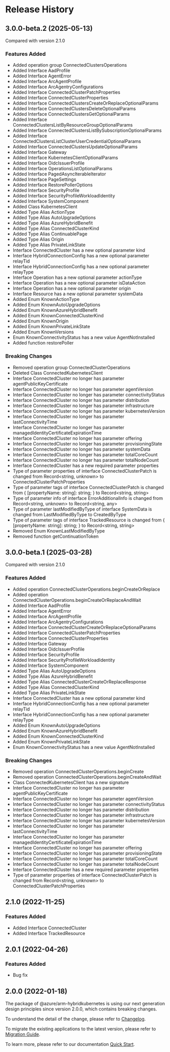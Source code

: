 # Release History
    
## 3.0.0-beta.2 (2025-05-13)
Compared with version 2.1.0
    
### Features Added

  - Added operation group ConnectedClustersOperations
  - Added Interface AadProfile
  - Added Interface AgentError
  - Added Interface ArcAgentProfile
  - Added Interface ArcAgentryConfigurations
  - Added Interface ConnectedClusterPatchProperties
  - Added Interface ConnectedClusterProperties
  - Added Interface ConnectedClustersCreateOrReplaceOptionalParams
  - Added Interface ConnectedClustersDeleteOptionalParams
  - Added Interface ConnectedClustersGetOptionalParams
  - Added Interface ConnectedClustersListByResourceGroupOptionalParams
  - Added Interface ConnectedClustersListBySubscriptionOptionalParams
  - Added Interface ConnectedClustersListClusterUserCredentialOptionalParams
  - Added Interface ConnectedClustersUpdateOptionalParams
  - Added Interface Gateway
  - Added Interface KubernetesClientOptionalParams
  - Added Interface OidcIssuerProfile
  - Added Interface OperationsListOptionalParams
  - Added Interface PagedAsyncIterableIterator
  - Added Interface PageSettings
  - Added Interface RestorePollerOptions
  - Added Interface SecurityProfile
  - Added Interface SecurityProfileWorkloadIdentity
  - Added Interface SystemComponent
  - Added Class KubernetesClient
  - Added Type Alias ActionType
  - Added Type Alias AutoUpgradeOptions
  - Added Type Alias AzureHybridBenefit
  - Added Type Alias ConnectedClusterKind
  - Added Type Alias ContinuablePage
  - Added Type Alias Origin
  - Added Type Alias PrivateLinkState
  - Interface ConnectedCluster has a new optional parameter kind
  - Interface HybridConnectionConfig has a new optional parameter relayTid
  - Interface HybridConnectionConfig has a new optional parameter relayType
  - Interface Operation has a new optional parameter actionType
  - Interface Operation has a new optional parameter isDataAction
  - Interface Operation has a new optional parameter origin
  - Interface Resource has a new optional parameter systemData
  - Added Enum KnownActionType
  - Added Enum KnownAutoUpgradeOptions
  - Added Enum KnownAzureHybridBenefit
  - Added Enum KnownConnectedClusterKind
  - Added Enum KnownOrigin
  - Added Enum KnownPrivateLinkState
  - Added Enum KnownVersions
  - Enum KnownConnectivityStatus has a new value AgentNotInstalled
  - Added function restorePoller

### Breaking Changes

  - Removed operation group ConnectedClusterOperations
  - Deleted Class ConnectedKubernetesClient
  - Interface ConnectedCluster no longer has parameter agentPublicKeyCertificate
  - Interface ConnectedCluster no longer has parameter agentVersion
  - Interface ConnectedCluster no longer has parameter connectivityStatus
  - Interface ConnectedCluster no longer has parameter distribution
  - Interface ConnectedCluster no longer has parameter infrastructure
  - Interface ConnectedCluster no longer has parameter kubernetesVersion
  - Interface ConnectedCluster no longer has parameter lastConnectivityTime
  - Interface ConnectedCluster no longer has parameter managedIdentityCertificateExpirationTime
  - Interface ConnectedCluster no longer has parameter offering
  - Interface ConnectedCluster no longer has parameter provisioningState
  - Interface ConnectedCluster no longer has parameter systemData
  - Interface ConnectedCluster no longer has parameter totalCoreCount
  - Interface ConnectedCluster no longer has parameter totalNodeCount
  - Interface ConnectedCluster has a new required parameter properties
  - Type of parameter properties of interface ConnectedClusterPatch is changed from Record<string, unknown> to ConnectedClusterPatchProperties
  - Type of parameter tags of interface ConnectedClusterPatch is changed from {
        [propertyName: string]: string;
    } to Record<string, string>
  - Type of parameter info of interface ErrorAdditionalInfo is changed from Record<string, unknown> to Record<string, any>
  - Type of parameter lastModifiedByType of interface SystemData is changed from LastModifiedByType to CreatedByType
  - Type of parameter tags of interface TrackedResource is changed from {
        [propertyName: string]: string;
    } to Record<string, string>
  - Removed Enum KnownLastModifiedByType
  - Removed function getContinuationToken
    
    
## 3.0.0-beta.1 (2025-03-28)
Compared with version 2.1.0
    
### Features Added

  - Added operation ConnectedClusterOperations.beginCreateOrReplace
  - Added operation ConnectedClusterOperations.beginCreateOrReplaceAndWait
  - Added Interface AadProfile
  - Added Interface AgentError
  - Added Interface ArcAgentProfile
  - Added Interface ArcAgentryConfigurations
  - Added Interface ConnectedClusterCreateOrReplaceOptionalParams
  - Added Interface ConnectedClusterPatchProperties
  - Added Interface ConnectedClusterProperties
  - Added Interface Gateway
  - Added Interface OidcIssuerProfile
  - Added Interface SecurityProfile
  - Added Interface SecurityProfileWorkloadIdentity
  - Added Interface SystemComponent
  - Added Type Alias AutoUpgradeOptions
  - Added Type Alias AzureHybridBenefit
  - Added Type Alias ConnectedClusterCreateOrReplaceResponse
  - Added Type Alias ConnectedClusterKind
  - Added Type Alias PrivateLinkState
  - Interface ConnectedCluster has a new optional parameter kind
  - Interface HybridConnectionConfig has a new optional parameter relayTid
  - Interface HybridConnectionConfig has a new optional parameter relayType
  - Added Enum KnownAutoUpgradeOptions
  - Added Enum KnownAzureHybridBenefit
  - Added Enum KnownConnectedClusterKind
  - Added Enum KnownPrivateLinkState
  - Enum KnownConnectivityStatus has a new value AgentNotInstalled

### Breaking Changes

  - Removed operation ConnectedClusterOperations.beginCreate
  - Removed operation ConnectedClusterOperations.beginCreateAndWait
  - Class ConnectedKubernetesClient has a new signature
  - Interface ConnectedCluster no longer has parameter agentPublicKeyCertificate
  - Interface ConnectedCluster no longer has parameter agentVersion
  - Interface ConnectedCluster no longer has parameter connectivityStatus
  - Interface ConnectedCluster no longer has parameter distribution
  - Interface ConnectedCluster no longer has parameter infrastructure
  - Interface ConnectedCluster no longer has parameter kubernetesVersion
  - Interface ConnectedCluster no longer has parameter lastConnectivityTime
  - Interface ConnectedCluster no longer has parameter managedIdentityCertificateExpirationTime
  - Interface ConnectedCluster no longer has parameter offering
  - Interface ConnectedCluster no longer has parameter provisioningState
  - Interface ConnectedCluster no longer has parameter totalCoreCount
  - Interface ConnectedCluster no longer has parameter totalNodeCount
  - Interface ConnectedCluster has a new required parameter properties
  - Type of parameter properties of interface ConnectedClusterPatch is changed from Record<string, unknown> to ConnectedClusterPatchProperties
    
    
## 2.1.0 (2022-11-25)
    
### Features Added

  - Added Interface ConnectedCluster
  - Added Interface TrackedResource
    
## 2.0.1 (2022-04-26)

### Features Added

  - Bug fix
    
## 2.0.0 (2022-01-18)

The package of @azure/arm-hybridkubernetes is using our next generation design principles since version 2.0.0, which contains breaking changes.

To understand the detail of the change, please refer to [Changelog](https://aka.ms/js-track2-changelog).

To migrate the existing applications to the latest version, please refer to [Migration Guide](https://aka.ms/js-track2-migration-guide).

To learn more, please refer to our documentation [Quick Start](https://aka.ms/azsdk/js/mgmt/quickstart).
